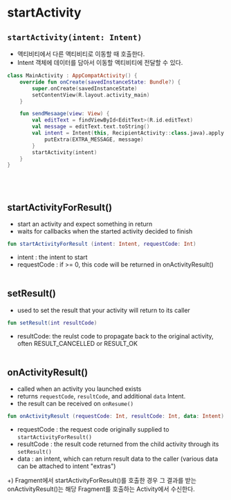 # startActivity 

## `startActivity(intent: Intent)`
- 액티비티에서 다른 액티비티로 이동할 때 호출한다.
- Intent 객체에 데이터를 담아서 이동할 액티비티에 전달할 수 있다.
```Kotlin
class MainActivity : AppCompatActivity() {
	override fun onCreate(savedInstanceState: Bundle?) {
		super.onCreate(savedInstanceState)
		setContentView(R.layout.activity_main)
	}

	fun sendMesaage(view: View) {
		val editText = findViewById<EditText>(R.id.editText)
		val message = editText.text.toString()
		val intent = Intent(this, RecipientActivity::class.java).apply {
			putExtra(EXTRA_MESSAGE, message)
		}
		startActivity(intent)
	}
}
```
<br/><br/>

## startActivityForResult()
- start an activity and expect something in return
- waits for callbacks when the started activity decided to finish
```Kotlin
fun startActivityForResult (intent: Intent, requestCode: Int)
```
- intent : the intent to start
- requestCode : if >= 0, this code will be returned in onActivityResult()
<br/><br/>

## setResult()
- used to set the result that your activity will return to its caller
```Kotlin
fun setResult(int resultCode)
```
- resultCode: the reulst code to propagate back to the original activity, often RESULT_CANCELLED or RESULT_OK
<br/><br/>

## onActivityResult()
- called when an activity you launched exists
- returns `requestCode`, `resultCode`, and additional `data` Intent.
- the result can be received on `onResume()`
```Kotlin
fun onActivityResult (requestCode: Int, resultCode: Int, data: Intent)
```
- requestCode : the request code originally supplied to `startActivityForResult()`
- resultCode : the result code returned from the child activity through its `setResult()`
- data : an intent, which can return result data to the caller (various data can be attached to intent "extras")

+) Fragment에서 startActivityForResult()를 호출한 경우 그 결과를 받는 onActivityResult()는 해당 Fragment를 호출하는 Activity에서 수신한다.





